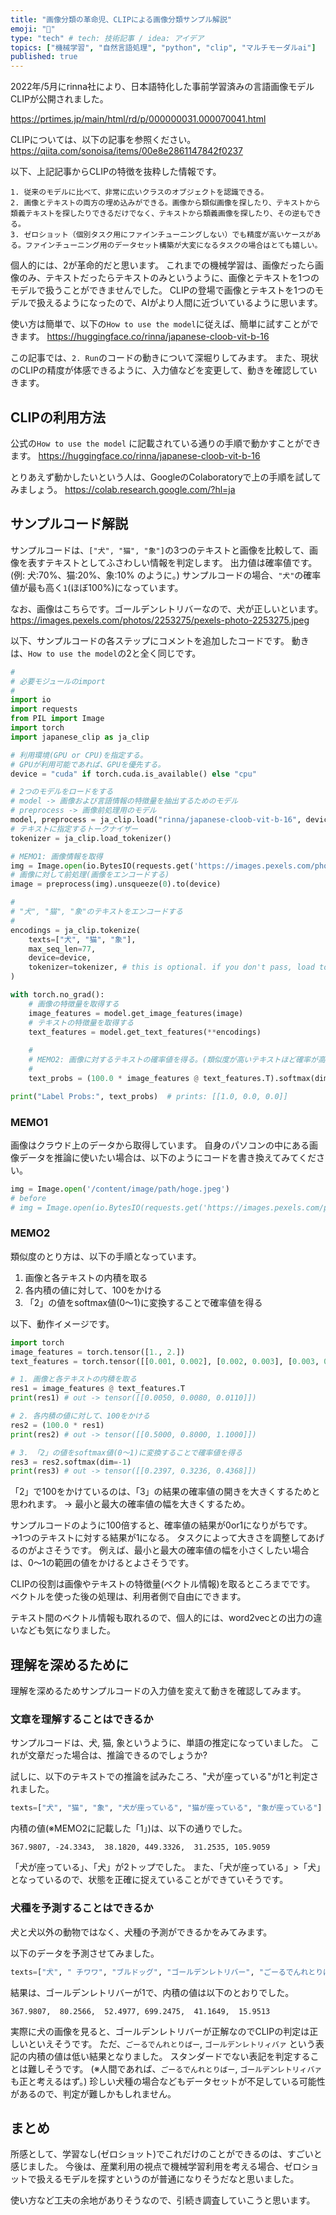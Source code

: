 ```yaml
---
title: "画像分類の革命児、CLIPによる画像分類サンプル解説"
emoji: "📎"
type: "tech" # tech: 技術記事 / idea: アイデア
topics: ["機械学習", "自然言語処理", "python", "clip", "マルチモーダルai"]
published: true
---
```


2022年/5月にrinna社により、日本語特化した事前学習済みの言語画像モデルCLIPが公開されました。

https://prtimes.jp/main/html/rd/p/000000031.000070041.html

CLIPについては、以下の記事を参照ください。
https://qiita.com/sonoisa/items/00e8e2861147842f0237

以下、上記記事からCLIPの特徴を抜粋した情報です。

```
1. 従来のモデルに比べて、非常に広いクラスのオブジェクトを認識できる。
2. 画像とテキストの両方の埋め込みができる。画像から類似画像を探したり、テキストから類義テキストを探したりできるだけでなく、テキストから類義画像を探したり、その逆もできる。
3. ゼロショット（個別タスク用にファインチューニングしない）でも精度が高いケースがある。ファインチューニング用のデータセット構築が大変になるタスクの場合はとても嬉しい。
```

個人的には、2が革命的だと思います。
これまでの機械学習は、画像だったら画像のみ、テキストだったらテキストのみというように、画像とテキストを1つのモデルで扱うことができませんでした。
CLIPの登場で画像とテキストを1つのモデルで扱えるようになったので、AIがより人間に近づいているように思います。

使い方は簡単で、以下の`How to use the model`に従えば、簡単に試すことができます。
https://huggingface.co/rinna/japanese-cloob-vit-b-16

この記事では、`2. Run`のコードの動きについて深堀りしてみます。
また、現状のCLIPの精度が体感できるように、入力値などを変更して、動きを確認していきます。

## CLIPの利用方法

公式の`How to use the model` に記載されている通りの手順で動かすことができます。
https://huggingface.co/rinna/japanese-cloob-vit-b-16

とりあえず動かしたいという人は、GoogleのColaboratoryで上の手順を試してみましょう。
https://colab.research.google.com/?hl=ja


## サンプルコード解説

サンプルコードは、`["犬", "猫", "象"]`の3つのテキストと画像を比較して、画像を表すテキストとしてふさわしい情報を判定します。
出力値は確率値です。(例: 犬:70%、猫:20%、象:10% のように。)
サンプルコードの場合、`"犬"`の確率値が最も高く`1`(ほぼ100%)になっています。

なお、画像はこちらです。ゴールデンレトリバーなので、犬が正しいといます。
https://images.pexels.com/photos/2253275/pexels-photo-2253275.jpeg

以下、サンプルコードの各ステップにコメントを追加したコードです。
動きは、`How to use the model`の2と全く同じです。

```python
#
# 必要モジュールのimport
#
import io
import requests
from PIL import Image
import torch
import japanese_clip as ja_clip

# 利用環境(GPU or CPU)を指定する。
# GPUが利用可能であれば、GPUを優先する。
device = "cuda" if torch.cuda.is_available() else "cpu"

# 2つのモデルをロードをする
# model -> 画像および言語情報の特徴量を抽出するためのモデル
# preprocess -> 画像前処理用のモデル
model, preprocess = ja_clip.load("rinna/japanese-cloob-vit-b-16", device=device)
# テキストに指定するトークナイザー
tokenizer = ja_clip.load_tokenizer()

# MEMO1: 画像情報を取得
img = Image.open(io.BytesIO(requests.get('https://images.pexels.com/photos/2253275/pexels-photo-2253275.jpeg?auto=compress&cs=tinysrgb&dpr=3&h=750&w=1260').content))
# 画像に対して前処理(画像をエンコードする)
image = preprocess(img).unsqueeze(0).to(device)

# 
# "犬", "猫", "象"のテキストをエンコードする
# 
encodings = ja_clip.tokenize(
    texts=["犬", "猫", "象"],
    max_seq_len=77,
    device=device,
    tokenizer=tokenizer, # this is optional. if you don't pass, load tokenizer each time
)

with torch.no_grad():
    # 画像の特徴量を取得する
    image_features = model.get_image_features(image)
    # テキストの特徴量を取得する
    text_features = model.get_text_features(**encodings)
    
    # 
    # MEMO2: 画像に対するテキストの確率値を得る。(類似度が高いテキストほど確率が高い)
    # 
    text_probs = (100.0 * image_features @ text_features.T).softmax(dim=-1)

print("Label Probs:", text_probs)  # prints: [[1.0, 0.0, 0.0]]
```

### MEMO1 

画像はクラウド上のデータから取得しています。
自身のパソコンの中にある画像データを推論に使いたい場合は、以下のようにコードを書き換えてみてください。


```python
img = Image.open('/content/image/path/hoge.jpeg')
# before
# img = Image.open(io.BytesIO(requests.get('https://images.pexels.com/photos/2253275/pexels-photo-2253275.jpeg?auto=compress&cs=tinysrgb&dpr=3&h=750&w=1260').content))
```

### MEMO2

類似度のとり方は、以下の手順となっています。

1. 画像と各テキストの内積を取る
2. 各内積の値に対して、100をかける
3. 「2」の値をsoftmax値(0〜1)に変換することで確率値を得る

以下、動作イメージです。

```python
import torch
image_features = torch.tensor([1., 2.])
text_features = torch.tensor([[0.001, 0.002], [0.002, 0.003], [0.003, 0.004]])

# 1. 画像と各テキストの内積を取る
res1 = image_features @ text_features.T
print(res1) # out -> tensor([[0.0050, 0.0080, 0.0110]])

# 2. 各内積の値に対して、100をかける
res2 = (100.0 * res1)
print(res2) # out -> tensor([[0.5000, 0.8000, 1.1000]])

# 3. 「2」の値をsoftmax値(0〜1)に変換することで確率値を得る
res3 = res2.softmax(dim=-1)
print(res3) # out -> tensor([[0.2397, 0.3236, 0.4368]])
```

「2」で100をかけているのは、「3」の結果の確率値の開きを大きくするためと思われます。
→ 最小と最大の確率値の幅を大きくするため。

サンプルコードのように100倍すると、確率値の結果が0or1になりがちです。
→1つのテキストに対する結果が1になる。
タスクによって大きさを調整してあげるのがよさそうです。
例えば、最小と最大の確率値の幅を小さくしたい場合は、0〜1の範囲の値をかけるとよさそうです。

CLIPの役割は画像やテキストの特徴量(ベクトル情報)を取るところまでです。
ベクトルを使った後の処理は、利用者側で自由にできます。

テキスト間のベクトル情報も取れるので、個人的には、word2vecとの出力の違いなども気になりました。

## 理解を深めるために

理解を深めるためサンプルコードの入力値を変えて動きを確認してみます。

### 文章を理解することはできるか

サンプルコードは、犬, 猫, 象というように、単語の推定になっていました。
これが文章だった場合は、推論できるのでしょうか?

試しに、以下のテキストでの推論を試みたころ、"犬が座っている"が1と判定されました。

```python
texts=["犬", "猫", "象", "犬が座っている", "猫が座っている", "象が座っている"]
```

内積の値(※MEMO2に記載した「1」)は、以下の通りでした。

```
367.9807, -24.3343,  38.1820, 449.3326,  31.2535, 105.9059
```
「犬が座っている」、「犬」が2トップでした。
また、「犬が座っている」>「犬」となっているので、状態を正確に捉えていることができていそうです。

### 犬種を予測することはできるか

犬と犬以外の動物ではなく、犬種の予測ができるかをみてみます。

以下のデータを予測させてみました。
```python
texts=["犬", " チワワ", "ブルドッグ", "ゴールデンレトリバー", "ごーるでんれとりばー", "ゴールデンレトリィバァ"]
```

結果は、ゴールデンレトリバーが1で、内積の値は以下のとおりでした。

```
367.9807,  80.2566,  52.4977, 699.2475,  41.1649,  15.9513
```

実際に犬の画像を見ると、ゴールデンレトリバーが正解なのでCLIPの判定は正しいといえそうです。
ただ、`ごーるでんれとりばー`, `ゴールデンレトリィバァ` という表記の内積の値は低い結果となりました。
スタンダードでない表記を判定することは難しそうです。
(※人間であれば、`ごーるでんれとりばー`, `ゴールデンレトリィバァ`も正と考えるはず。)
珍しい犬種の場合などもデータセットが不足している可能性があるので、判定が難しかもしれません。

## まとめ

所感として、学習なし(ゼロショット)でこれだけのことができるのは、すごいと感じました。
今後は、産業利用の視点で機械学習利用を考える場合、ゼロショットで扱えるモデルを探すというのが普通になりそうだなと思いました。

使い方など工夫の余地がありそうなので、引続き調査していこうと思います。

